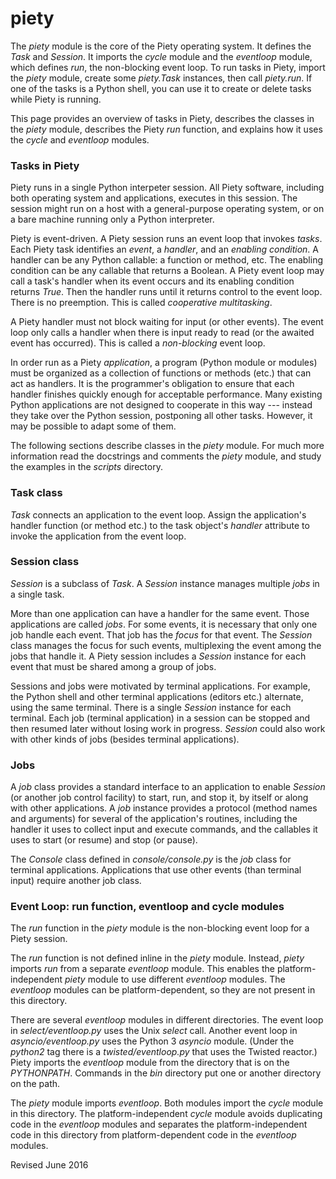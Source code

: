 
piety
=====

The *piety* module is the core of the Piety operating system.  It
defines the *Task* and *Session*. It imports the
*cycle* module and the *eventloop* module, which defines *run*,
the non-blocking event loop.  To run tasks in Piety, import the
*piety* module, create some *piety.Task* instances, then call
*piety.run*.  If one of the tasks is a Python shell, you can use it to
create or delete tasks while Piety is running.

This page provides an overview of tasks in Piety,
describes the classes in the *piety* module, describes the
Piety *run* function, and explains how it uses the *cycle* and *eventloop*
modules.

### Tasks in Piety ###

Piety runs in a single Python interpeter session.  All Piety software,
including both operating system and applications, executes in this
session.  The session might run on a host with a general-purpose
operating system, or on a bare machine running only a Python
interpreter.

Piety is event-driven.  A Piety session runs an event loop
that invokes *tasks*.  Each Piety task identifies an *event*, a
*handler*, and an *enabling condition*.  A handler can be any Python
callable: a function or method, etc.  The enabling condition can be
any callable that returns a Boolean.  A Piety event loop may call a
task's handler when its event occurs and its enabling condition returns
*True*.  Then the handler runs until it returns control to the event
loop.  There is no preemption.  This is called *cooperative
multitasking*.

A Piety handler must not block waiting for input (or other events).
The event loop only calls a handler when there is input ready to read
(or the awaited event has occurred).  This is called a *non-blocking*
event loop.

In order run as a Piety *application*, a program (Python module or
modules) must be organized as a collection of functions or methods
(etc.) that can act as handlers.  It is the programmer's
obligation to ensure that each handler finishes quickly enough for
acceptable performance.  Many existing Python applications are not
designed to cooperate in this way --- instead they take over the
Python session, postponing all other tasks.  However, it may be
possible to adapt some of them.

The following sections describe classes in the *piety* module.  For
much more information read the docstrings and comments the *piety*
module, and study the examples in the *scripts* directory.

### Task class ###

*Task* connects an application to the event loop.  Assign the
application's handler function (or method etc.) to the task object's
*handler* attribute to invoke the application from the event loop.

### Session class ###

*Session* is a subclass of *Task*.  A *Session* instance manages
multiple *jobs* in a single task.

More than one application can have a handler for the same event.
Those applications are called *jobs*.  For some events, it is
necessary that only one job handle each event.  That job has the
*focus* for that event.  The *Session* class manages the focus for
such events, multiplexing the event among the jobs that handle it.
A Piety session includes a *Session* instance for each event 
that must be shared among a group of jobs.

Sessions and jobs were motivated by terminal applications.  For
example, the Python shell and other terminal applications (editors
etc.) alternate, using the same terminal.  There is a single *Session*
instance for each terminal.  Each job (terminal application) in a
session can be stopped and then resumed later without losing work
in progress.  *Session* could also work with other kinds of jobs (besides
terminal applications).

### Jobs ###

A *job* class provides a standard interface to an application to
enable *Session* (or another job control facility) to start, run, and
stop it, by itself or along with other applications.  A *job* instance
provides a protocol (method names and arguments) for several of the
application's routines, including the handler it uses to collect input
and execute commands, and the callables it uses to start (or resume)
and stop (or pause).  

The *Console* class defined in *console/console.py* is the *job* class
for terminal applications.  Applications that use other events (than
terminal input) require another job class.

### Event Loop: run function, eventloop and cycle modules ###

The *run* function in the *piety* module is the non-blocking event
loop for a Piety session.  

The *run* function is not defined inline in the *piety* module.  Instead,
*piety* imports *run* from a separate *eventloop* module.  This
enables the platform-independent *piety* module to use different
*eventloop* modules.  The *eventloop* modules can be
platform-dependent, so they are not present in this directory.

There are several *eventloop* modules in different directories.  The
event loop in *select/eventloop.py* uses the Unix *select* call.
Another event loop in *asyncio/eventloop.py* uses the Python 3
*asyncio* module.  (Under the *python2* tag there is a
*twisted/eventloop.py* that uses the Twisted reactor.)  Piety imports
the *eventloop* module from the directory that is on the *PYTHONPATH*.
Commands in the *bin* directory put one or another directory on the
path.

The *piety* module imports *eventloop*.  Both modules import the
*cycle* module in this directory.  The platform-independent
*cycle* module avoids duplicating code in the *eventloop* modules
and separates the platform-independent code in this directory from 
platform-dependent code in the *eventloop* modules.
 
Revised June 2016

